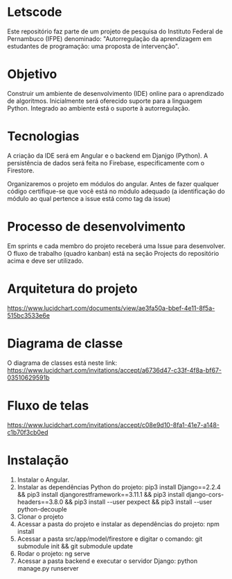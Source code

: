 # Letscode

Este repositório faz parte de um projeto de pesquisa do Instituto Federal de Pernambuco (IFPE) denominado: "Autorregulação da aprendizagem em estudantes de programação: uma proposta de intervenção".

# Objetivo
Construir um ambiente de desenvolvimento (IDE) online para o aprendizado de algoritmos. Inicialmente será oferecido suporte para a linguagem Python. Integrado ao ambiente está o suporte à autorregulação.

# Tecnologias
A criação da IDE será em Angular e o backend em Djanjgo (Python). A persistência de dados será feita no Firebase, especificamente com o Firestore.

Organizaremos o projeto em módulos do angular. Antes de fazer qualquer código certifique-se que você está no módulo adequado (a identificação do módulo ao qual pertence a issue está como tag da issue)

# Processo de desenvolvimento 
Em sprints e cada membro do projeto receberá uma Issue para desenvolver. O fluxo de trabalho (quadro kanban) está na seção Projects do repositório acima e deve ser utilizado.

# Arquitetura do projeto

https://www.lucidchart.com/documents/view/ae3fa50a-bbef-4e11-8f5a-515bc3533e6e

# Diagrama de classe
O diagrama de classes está neste link: https://www.lucidchart.com/invitations/accept/a6736d47-c33f-4f8a-bf67-03510629591b

# Fluxo de telas

https://www.lucidchart.com/invitations/accept/c08e9d10-8fa1-41e7-a148-c1b70f3cb0ed

# Instalação

1. Instalar o Angular. 
2. Instalar as dependências Python do projeto: pip3 install Django==2.2.4 && pip3 install djangorestframework==3.11.1 && pip3 install django-cors-headers==3.8.0 && pip3 install --user pexpect && pip3 install --user python-decouple
3. Clonar o projeto
4. Acessar a pasta do projeto e instalar as dependências do projeto: npm install
5. Acessar a pasta src/app/model/firestore e digitar o comando: git submodule init && git submodule update
6. Rodar o projeto: ng serve
7. Acessar a pasta backend e executar o servidor Django: python manage.py runserver
